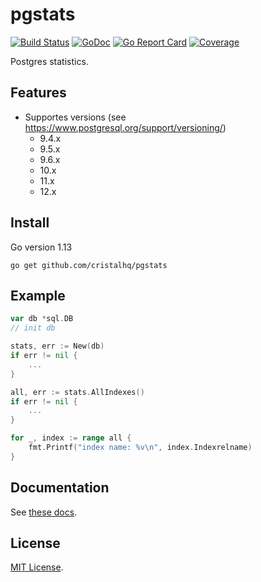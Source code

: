 # pgstats

[![Build Status][build-img]][build-url]
[![GoDoc][doc-img]][doc-url]
[![Go Report Card][reportcard-img]][reportcard-url]
[![Coverage][coverage-img]][coverage-url]

Postgres statistics.

## Features

* Supportes versions (see https://www.postgresql.org/support/versioning/)
    - 9.4.x
    - 9.5.x
    - 9.6.x
    - 10.x
    - 11.x
    - 12.x

## Install

Go version 1.13

```
go get github.com/cristalhq/pgstats
```

## Example

```go
var db *sql.DB
// init db

stats, err := New(db)
if err != nil {
    ...
}

all, err := stats.AllIndexes()
if err != nil {
    ...
}

for _, index := range all {
    fmt.Printf("index name: %v\n", index.Indexrelname)
}
```

## Documentation

See [these docs](https://godoc.org/github.com/cristalhq/pgstats).

## License

[MIT License](LICENSE).

[build-img]: https://github.com/cristalhq/pgstats/workflows/Go/badge.svg
[build-url]: https://github.com/cristalhq/pgstats/actions
[doc-img]: https://godoc.org/github.com/cristalhq/pgstats?status.svg
[doc-url]: https://godoc.org/github.com/cristalhq/pgstats
[reportcard-img]: https://goreportcard.com/badge/cristalhq/pgstats
[reportcard-url]: https://goreportcard.com/report/cristalhq/pgstats
[coverage-img]: https://codecov.io/gh/cristalhq/pgstats/branch/master/graph/badge.svg
[coverage-url]: https://codecov.io/gh/cristalhq/pgstats